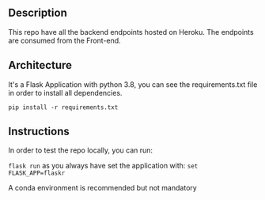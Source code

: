 ## Description
This repo have all the backend endpoints hosted on Heroku.
The endpoints are consumed from the Front-end.

## Architecture
It's a Flask Application with python 3.8, you can see the requirements.txt file in order to 
install all dependencies.

`pip install -r requirements.txt`

## Instructions
In order to test the repo locally, you can run:

`flask run` as you always have set the application with: `set FLASK_APP=flaskr`

A conda environment is recommended but not mandatory